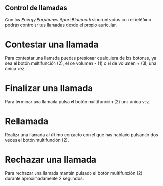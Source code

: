 ## Control de llamadas

Con los *Energy Earphones Sport Bluetooth* sincronizados con el teléfono podrás controlar tus llamadas desde el propio auricular.

# Contestar una llamada
Para contestar una llamada puedes presionar cualquiera de los botones, ya sea el botón multifunción (2), el de volumen - (1) o el de volumen + (3), una única vez.

# Finalizar una llamada
Para terminar una llamada pulsa el botón multifunción (2) una única vez.

# Rellamada
Realiza una llamada al último contacto con el que has hablado pulsando dos veces el botón multifunción (2). 

# Rechazar una llamada
Para rechazar una llamada mantén pulsado el botón multifunción (2) durante aproximadamente 2 segundos.
